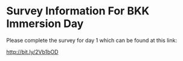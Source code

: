 # Survey Information For BKK Immersion Day

Please complete the survey for day 1 which can be found at this link:


http://bit.ly/2Vb1bOD

